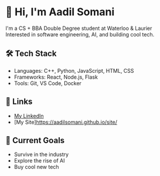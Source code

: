# 👋 Hi, I'm Aadil Somani

I'm a CS + BBA Double Degree student at Waterloo & Laurier  
Interested in software engineering, AI, and building cool tech.

## 🛠️ Tech Stack
- Languages: C++, Python, JavaScript, HTML, CSS
- Frameworks: React, Node.js, Flask
- Tools: Git, VS Code, Docker

## 🔗 Links
- [My LinkedIn](https://linkedin.com/in/aadilsom)
- [My Site]https://aadilsomani.github.io/site/

## 🎯 Current Goals
- Survive in the industry
- Explore the rise of AI
- Buy cool new tech 
